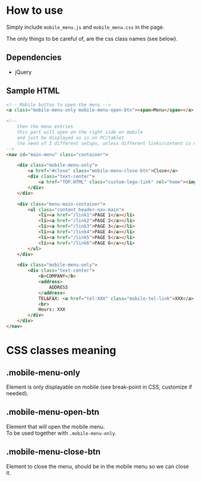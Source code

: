 # How to use

Simply include `mobile_menu.js` and `mobile_menu.css` in the page.

The only things to be careful of, are the css class names (see below).

## Dependencies

- jQuery

## Sample HTML

```html
<!-- Mobile button to open the menu -->
<a class="mobile-menu-only mobile-menu-open-btn"><span>Menu</span></a>

<!-- 
	then the menu entries 
	this part will open on the right side on mobile
	and just be displayed as is on PC/tablet
	(no need of 2 different setups, unless different links/content is needed)
-->
<nav id="main-menu" class="container">

	<div class="mobile-menu-only">
		<a href="#close" class="mobile-menu-close-btn">Close</a>
		<div class="text-center">
			<a href="TOP.HTML" class="custom-logo-link" rel="home"><img src="LOGO.PNG" alt="COMPANY" /></a>
		</div>
	</div>

	<div class="menu-main-container">
		<ul class="content header-nav-main">
			<li><a href="/link1">PAGE 1</a></li>
			<li><a href="/link2">PAGE 2</a></li>
			<li><a href="/link3">PAGE 3</a></li>
			<li><a href="/link4">PAGE 4</a></li>
			<li><a href="/link5">PAGE 5</a></li>
			<li><a href="/link6">PAGE 6</a></li>
		</ul>
	</div>

	<div class="mobile-menu-only">
		<div class="text-center">
			<b>COMPANY</b>
			<address>
				ADDRESS
			</address>
			TEL&FAX: <a href="tel:XXX" class="mobile-tel-link">XXX</a>
			<br>
			Hours: XXX			
		</div>
	</div>
</nav>
```

# CSS classes meaning

## .mobile-menu-only

Element is only displayable on mobile (see break-point in CSS, customize if needed).

## .mobile-menu-open-btn

Element that will open the mobile menu.  
To be used together with `.mobile-menu-only`.

## .mobile-menu-close-btn

Element to close the menu, should be in the mobile menu so we can close it.

